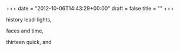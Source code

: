 +++
date = "2012-10-06T14:43:29+00:00"
draft = false
title = ""
+++
<p>history lead-lights,</p>&#13;
<p>faces and time,</p>&#13;
<p>thirteen quick, and</p>&#13;
 
